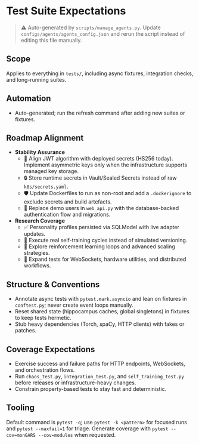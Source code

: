 # Test Suite Expectations

> ⚠️ Auto-generated by `scripts/manage_agents.py`. Update `configs/agents/agents_config.json` and rerun the script instead of editing this file manually.

## Scope

Applies to everything in `tests/`, including async fixtures, integration checks, and long-running
suites.

## Automation

- Auto-generated; run the refresh command after adding new suites or fixtures.

## Roadmap Alignment

- **Stability Assurance**
  - 🔐 Align JWT algorithm with deployed secrets (HS256 today). Implement asymmetric keys only when the infrastructure supports managed key storage.
  - 🔒 Store runtime secrets in Vault/Sealed Secrets instead of raw `k8s/secrets.yaml`.
  - 🛡️ Update Dockerfiles to run as non-root and add a `.dockerignore` to exclude secrets and build artefacts.
  - 👤 Replace demo users in `web_api.py` with the database-backed authentication flow and migrations.
- **Research Coverage**
  - ✅ Personality profiles persisted via SQLModel with live adapter updates.
  - 🔄 Execute real self-training cycles instead of simulated versioning.
  - 🚧 Explore reinforcement learning loops and advanced scaling strategies.
  - 🔄 Expand tests for WebSockets, hardware utilities, and distributed workflows.

## Structure & Conventions

- Annotate async tests with `pytest.mark.asyncio` and lean on fixtures in `conftest.py`; never create
    event loops manually.
- Reset shared state (hippocampus caches, global singletons) in fixtures to keep tests hermetic.
- Stub heavy dependencies (Torch, spaCy, HTTP clients) with fakes or patches.

## Coverage Expectations

- Exercise success and failure paths for HTTP endpoints, WebSockets, and orchestration flows.
- Run `chaos_test.py`, `integration_test.py`, and `self_training_test.py` before releases or
    infrastructure-heavy changes.
- Constrain property-based tests to stay fast and deterministic.

## Tooling

Default command is `pytest -q`; use `pytest -k <pattern>` for focused runs and `pytest --maxfail=1`
for triage. Generate coverage with `pytest --cov=monGARS --cov=modules` when requested.
